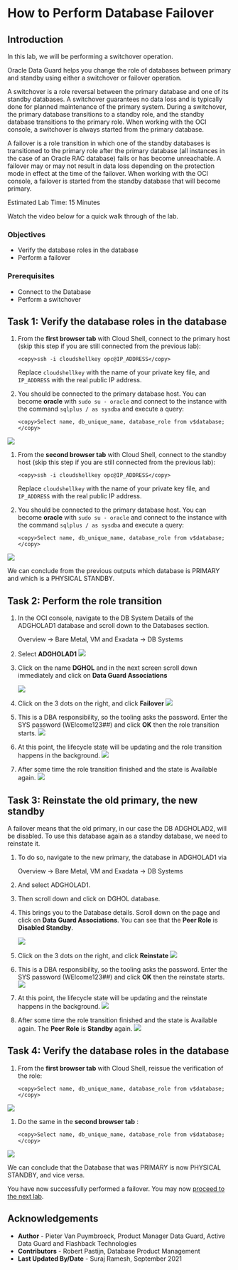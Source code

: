 # How to Perform Database Failover

## Introduction
In this lab, we will be performing a switchover operation.

Oracle Data Guard helps you change the role of databases between primary and standby using either a switchover or failover operation.

A switchover is a role reversal between the primary database and one of its standby databases. A switchover guarantees no data loss and is typically done for planned maintenance of the primary system. During a switchover, the primary database transitions to a standby role, and the standby database transitions to the primary role.
When working with the OCI console, a switchover is always started from the primary database.

A failover is a role transition in which one of the standby databases is transitioned to the primary role after the primary database (all instances in the case of an Oracle RAC database) fails or has become unreachable.
A failover may or may not result in data loss depending on the protection mode in effect at the time of the failover.
When working with the OCI console, a failover is started from the standby database that will become primary.

Estimated Lab Time: 15 Minutes

Watch the video below for a quick walk through of the lab.

[](youtube:9KUo95KhnVQ)

### Objectives
- Verify the database roles in the database
- Perform a failover

### Prerequisites
- Connect to the Database
- Perform a switchover

## Task 1: Verify the database roles in the database
1. From the **first browser tab** with Cloud Shell, connect to the primary host (skip this step if you are still connected from the previous lab):
    ````
    <copy>ssh -i cloudshellkey opc@IP_ADDRESS</copy>
    ````
    Replace `cloudshellkey` with the name of your private key file, and `IP_ADDRESS` with the real public IP address.

2. You should be connected to the primary database host. You can become **oracle** with `sudo su - oracle` and connect to the instance with the command `sqlplus / as sysdba` and execute a query:

    ````
    <copy>Select name, db_unique_name, database_role from v$database;</copy>
    ````

  ![](../switchover/images/new-standby.png)

1. From the **second browser tab** with Cloud Shell, connect to the standby host (skip this step if you are still connected from the previous lab):
    ````
    <copy>ssh -i cloudshellkey opc@IP_ADDRESS</copy>
    ````
    Replace `cloudshellkey` with the name of your private key file, and `IP_ADDRESS` with the real public IP address.

2. You should be connected to the primary database host. You can become **oracle** with `sudo su - oracle` and connect to the instance with the command `sqlplus / as sysdba` and execute a query:

    ````
    <copy>Select name, db_unique_name, database_role from v$database;</copy>
    ````
  ![](../switchover/images/new-primary.png)


We can conclude from the previous outputs which database is PRIMARY and which is a PHYSICAL STANDBY.

## Task 2: Perform the role transition

1. In the OCI console, navigate to the DB System Details of the ADGHOLAD1 database and scroll down to the Databases section.

    Overview
    -> Bare Metal, VM and Exadata
    -> DB Systems

2. Select **ADGHOLAD1**
    ![](./images/failover-03.png)

3. Click on the name **DGHOL** and in the next screen scroll down immediately and click on **Data Guard Associations**

    ![](./images/failover-04.png)

4. Click on the 3 dots on the right, and click **Failover**
    ![](./images/failover-05.png)

5. This is a DBA responsibility, so the tooling asks the password. Enter the SYS password (WElcome123##) and click **OK** then the role transition starts.
    ![](./images/failover-06.png)

6. At this point, the lifecycle state will be updating and the role transition happens in the background.
    ![](./images/failover-07.png)

7. After some time the role transition finished and the state is Available again.
    ![](./images/failover-08.png)

## Task 3: Reinstate the old primary, the new standby

A failover means that the old primary, in our case the DB ADGHOLAD2, will be disabled. To use this database again as a standby database, we need to reinstate it.

1. To do so, navigate to the new primary, the database in ADGHOLAD1 via

    Overview
    -> Bare Metal, VM and Exadata
    -> DB Systems

2. And select ADGHOLAD1.
3. Then scroll down and click on DGHOL database.

4. This brings you to the Database details. Scroll down on the page and click on **Data Guard Associations**. You can see that the **Peer Role** is **Disabled Standby**.

    ![](./images/failover-10.png)

5. Click on the 3 dots on the right, and click **Reinstate**
    ![](./images/failover-11.png)

6. This is a DBA responsibility, so the tooling asks the password. Enter the SYS password (WElcome123##) and click **OK** then the reinstate starts.
    ![](./images/failover-12.png)

7. At this point, the lifecycle state will be updating and the reinstate happens in the background.
    ![](./images/failover-13.png)

8. After some time the role transition finished and the state is Available again. The **Peer Role** is **Standby** again.
    ![](./images/failover-14.png)


## Task 4: Verify the database roles in the database
1. From the **first browser tab** with Cloud Shell, reissue the verification of the role:

    ````
    <copy>Select name, db_unique_name, database_role from v$database;</copy>
    ````
  ![](../connect-db/images/connect-primary.png)

1. Do the same in the **second browser tab** :
    ````
    <copy>Select name, db_unique_name, database_role from v$database;</copy>
    ````
  ![](../connect-db/images/connect-standby.png)

  We can conclude that the Database that was PRIMARY is now PHYSICAL STANDBY, and vice versa.

You have now successfully performed a failover. You may now [proceed to the next lab](#next).


## Acknowledgements

- **Author** - Pieter Van Puymbroeck, Product Manager Data Guard, Active Data Guard and Flashback Technologies
- **Contributors** - Robert Pastijn, Database Product Management
- **Last Updated By/Date** -  Suraj Ramesh, September 2021
